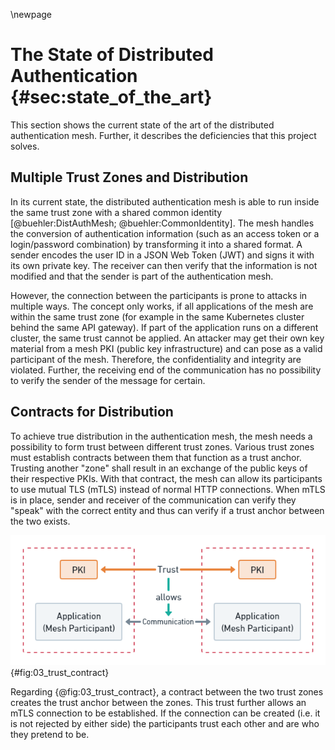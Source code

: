 \newpage

# The State of Distributed Authentication {#sec:state_of_the_art}

This section shows the current state of the art of the distributed authentication mesh. Further, it describes the deficiencies that this project solves.

## Multiple Trust Zones and Distribution

In its current state, the distributed authentication mesh is able to run inside the same trust zone with a shared common identity [@buehler:DistAuthMesh; @buehler:CommonIdentity]. The mesh handles the conversion of authentication information (such as an access token or a login/password combination) by transforming it into a shared format. A sender encodes the user ID in a JSON Web Token (JWT) and signs it with its own private key. The receiver can then verify that the information is not modified and that the sender is part of the authentication mesh.

However, the connection between the participants is prone to attacks in multiple ways. The concept only works, if all applications of the mesh are within the same trust zone (for example in the same Kubernetes cluster behind the same API gateway). If part of the application runs on a different cluster, the same trust cannot be applied. An attacker may get their own key material from a mesh PKI (public key infrastructure) and can pose as a valid participant of the mesh. Therefore, the confidentiality and integrity are violated. Further, the receiving end of the communication has no possibility to verify the sender of the message for certain.

## Contracts for Distribution

To achieve true distribution in the authentication mesh, the mesh needs a possibility to form trust between different trust zones. Various trust zones must establish contracts between them that function as a trust anchor. Trusting another "zone" shall result in an exchange of the public keys of their respective PKIs. With that contract, the mesh can allow its participants to use mutual TLS (mTLS) instead of normal HTTP connections. When mTLS is in place, sender and receiver of the communication can verify they "speak" with the correct entity and thus can verify if a trust anchor between the two exists.

![Creating Trust with a Contract](images/03_trust_contract.png){#fig:03_trust_contract}

Regarding {@fig:03_trust_contract}, a contract between the two trust zones creates the trust anchor between the zones. This trust further allows an mTLS connection to be established. If the connection can be created (i.e. it is not rejected by either side) the participants trust each other and are who they pretend to be.
